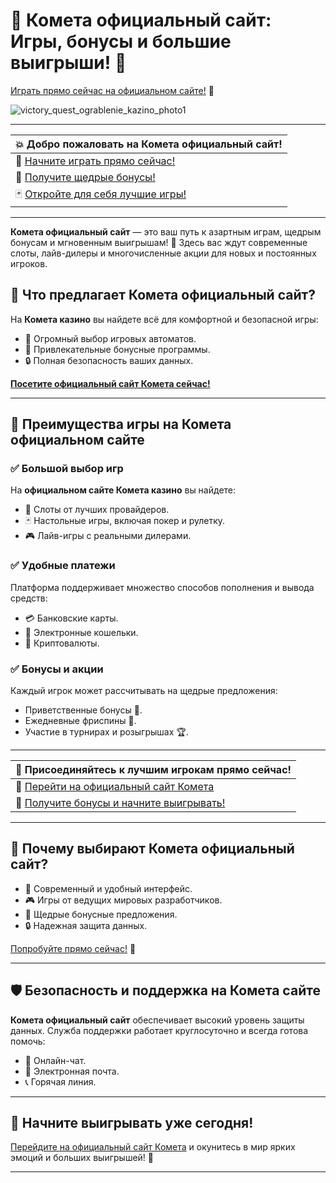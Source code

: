 # 🚀 Комета официальный сайт: Игры, бонусы и большие выигрыши! 🎰  
[Играть прямо сейчас на официальном сайте!](https://brandplay.link/tLG15CCb) 🤑  

![victory_quest_ograblenie_kazino_photo1](https://github.com/user-attachments/assets/60cd89b8-f04a-43b0-99ea-d671d12ba05d)

---

| 💥 **Добро пожаловать на Комета официальный сайт!** |
|-----------------------------------------------------|
| 🎰 [Начните играть прямо сейчас!](https://brandplay.link/tLG15CCb) |
| 🎁 [Получите щедрые бонусы!](https://brandplay.link/tLG15CCb) |
| 🃏 [Откройте для себя лучшие игры!](https://brandplay.link/tLG15CCb) |

---

**Комета официальный сайт** — это ваш путь к азартным играм, щедрым бонусам и мгновенным выигрышам! 🌟 Здесь вас ждут современные слоты, лайв-дилеры и многочисленные акции для новых и постоянных игроков.

## 📌 Что предлагает Комета официальный сайт?

На **Комета казино** вы найдете всё для комфортной и безопасной игры:
- 🎯 Огромный выбор игровых автоматов.
- 🎁 Привлекательные бонусные программы.
- 🔒 Полная безопасность ваших данных.

**[Посетите официальный сайт Комета сейчас!](https://brandplay.link/tLG15CCb)**

---

## 🎰 Преимущества игры на Комета официальном сайте

### ✅ Большой выбор игр
На **официальном сайте Комета казино** вы найдете:
- 🎰 Слоты от лучших провайдеров.
- 🃏 Настольные игры, включая покер и рулетку.
- 🎮 Лайв-игры с реальными дилерами.

### ✅ Удобные платежи
Платформа поддерживает множество способов пополнения и вывода средств:
- 💳 Банковские карты.
- 📱 Электронные кошельки.
- 💸 Криптовалюты.

### ✅ Бонусы и акции
Каждый игрок может рассчитывать на щедрые предложения:
- Приветственные бонусы 🎁.
- Ежедневные фриспины 🎲.
- Участие в турнирах и розыгрышах 🏆.

---

| 🎲 **Присоединяйтесь к лучшим игрокам прямо сейчас!** |
|-------------------------------------------------------|
| 🤑 [Перейти на официальный сайт Комета](https://brandplay.link/tLG15CCb) |
| 🎉 [Получите бонусы и начните выигрывать!](https://brandplay.link/tLG15CCb) |

---

## 🚀 Почему выбирают Комета официальный сайт?

- 🌟 Современный и удобный интерфейс.
- 🎮 Игры от ведущих мировых разработчиков.
- 🎁 Щедрые бонусные предложения.
- 🔒 Надежная защита данных.

[Попробуйте прямо сейчас!](https://brandplay.link/tLG15CCb) 🎯

---

## 🛡️ Безопасность и поддержка на Комета сайте

**Комета официальный сайт** обеспечивает высокий уровень защиты данных. Служба поддержки работает круглосуточно и всегда готова помочь:
- 💬 Онлайн-чат.
- 📧 Электронная почта.
- 📞 Горячая линия.

---

## 🔗 Начните выигрывать уже сегодня!  

[Перейдите на официальный сайт Комета](https://brandplay.link/tLG15CCb) и окунитесь в мир ярких эмоций и больших выигрышей! 🎉

---

